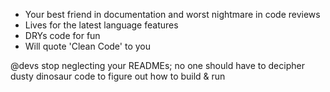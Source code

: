 - Your best friend in documentation and worst nightmare in code reviews
- Lives for the latest language features
- DRYs code for fun
- Will quote 'Clean Code' to you

@devs stop neglecting your READMEs; no one should have to decipher dusty dinosaur code to figure out how to build & run

<!---
SaeedBaig/SaeedBaig is a ✨ special ✨ repository because its `README.md` (this file) appears on your GitHub profile.
You can click the Preview link to take a look at your changes.

- 👋 Hi, I’m @SaeedBaig
- 👀 I’m interested in ...
- 🌱 I’m currently learning ...
- 💞️ I’m looking to collaborate on ...
- 📫 How to reach me ...
--->
